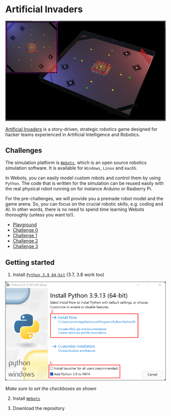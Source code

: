 # Artificial Invaders

![Challenge 3](img/webots%20final.png)

[Artificial Invaders](https://robotuprising.fi/hackathon/artificial-invaders/) is a story-driven, strategic robotics game designed for hacker teams experienced in Artificial Intelligence and Robotics.

## Challenges

The simulation platform is [``Webots``](https://cyberbotics.com/), which is an open source robotics simulation software. It is available for ``Windows``, ``Linux`` and ``macOS``.

In Webots, you can easily model custom robots and control them by using ``Python``. The code that is written for the simulation can be reused easily with the real physical robot running on for instance Arduino or Rasberry Pi.

For the pre-challenges, we will provide you a premade robot model and the game arena. So, you can focus on the crucial robotic skills, e.g. coding and AI. In other words, there is no need to spend time learning Webots thoroughly (unless you want to!).

- [Playground](playground)
- [Challenge 0](challenge_0)
- [Challenge 1](challenge_1)
- [Challenge 2](challenge_2)
- [Challenge 3](challenge_3)

## Getting started

1. Install [``Python 3.9 64-bit``](https://www.python.org/downloads/release/python-390/) (3.7, 3.8 work too)

![Python Setup](img/python.png)

_Make sure to set the checkboxes as shown_

2. Install [``Webots``](https://cyberbotics.com/)

3. Download the repository
